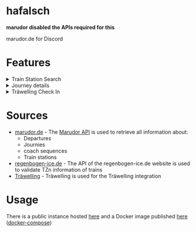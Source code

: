 # hafalsch
**marudor disabled the APIs required for this**

marudor.de for Discord

# Features
<details>
  <summary>Train Station Search</summary>
  
  ![](http://rice.by.devs-from.asia/u/mnCsc7.png)
  ![](http://rice.by.devs-from.asia/u/oZBxyW.png)
  
</details>

<details>
  <summary>Journey details</summary>
  
  ![](http://rice.by.devs-from.asia/u/bAG4ZV.png)
  ![](http://rice.by.devs-from.asia/u/cHA8Om.png)
  ![](http://rice.by.devs-from.asia/u/mzIrB5.png)
</details>

<details>
  <summary>Träwelling Check In</summary>
  
  ![](http://rice.by.devs-from.asia/u/mijZzy.gif)
  ![](http://rice.by.devs-from.asia/u/P6z9SK.png)
  
</details>

# Sources
- [marudor.de](https://marudor.de) - The [Marudor API](https://docs.marudor.de/) is used to retrieve all information about:
  - Departures
  - Journies
  - coach sequences
  - Train stations
- [regenbogen-ice.de](https://regenbogen-ice.de) - The API of the regenbogen-ice.de website is used to validate TZn information of trains
- [Träwelling](https://traewelling.de/) -  Träwelling is used for the Träwelling integration



# Usage

There is a public instance hosted [here]() and a Docker image published [here](https://github.com/orgs/mikbot/packages/container/package/hafalsch%2Fbot)
([docker-compose](https://github.com/mikbot/hafalsch/blob/main/docker-compose.yml))
